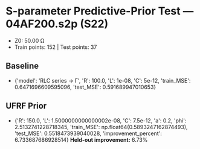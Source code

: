 # S-parameter Predictive-Prior Test — 04AF200.s2p (S22)
- Z0: 50.00 Ω
- Train points: 152  |  Test points: 37

## Baseline
- {'model': 'RLC series -> Γ', 'R': 100.0, 'L': 1e-08, 'C': 5e-12, 'train_MSE': 0.6471696609595096, 'test_MSE': 0.591689947010653}

## UFRF Prior
- {'R': 150.0, 'L': 1.5000000000000002e-08, 'C': 7.5e-12, 'a': 0.2, 'phi': 2.5132741228718345, 'train_MSE': np.float64(0.5893247162874493), 'test_MSE': 0.5518473939040028, 'improvement_percent': 6.733687686928514}
**Held-out improvement:** 6.73%